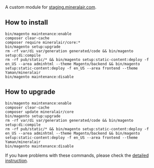 A custom module for [staging.mineralair.com](https://staging.mineralair.com).

## How to install
```
bin/magento maintenance:enable
composer clear-cache
composer require mineralair/core:*
bin/magento setup:upgrade
rm -rf var/di var/generation generated/code && bin/magento setup:di:compile
rm -rf pub/static/* && bin/magento setup:static-content:deploy -f en_US --area adminhtml --theme Magento/backend && bin/magento setup:static-content:deploy -f en_US --area frontend --theme Yaman/mineralair
bin/magento maintenance:disable
```

## How to upgrade
```
bin/magento maintenance:enable
composer clear-cache
composer update mineralair/core
bin/magento setup:upgrade
rm -rf var/di var/generation generated/code && bin/magento setup:di:compile
rm -rf pub/static/* && bin/magento setup:static-content:deploy -f en_US --area adminhtml --theme Magento/backend && bin/magento setup:static-content:deploy -f en_US --area frontend --theme Yaman/mineralair
bin/magento maintenance:disable
```

If you have problems with these commands, please check the [detailed instruction](https://mage2.pro/t/263).